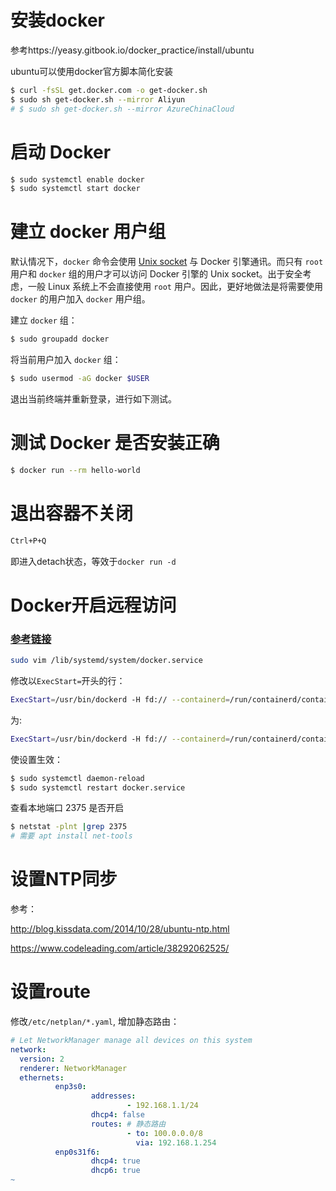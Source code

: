 # 安装docker

参考https://yeasy.gitbook.io/docker_practice/install/ubuntu

ubuntu可以使用docker官方脚本简化安装

```bash
$ curl -fsSL get.docker.com -o get-docker.sh
$ sudo sh get-docker.sh --mirror Aliyun
# $ sudo sh get-docker.sh --mirror AzureChinaCloud
```

# 启动 Docker

```bash
$ sudo systemctl enable docker
$ sudo systemctl start docker
```

# 建立 docker 用户组

默认情况下，`docker` 命令会使用 [Unix socket](https://en.wikipedia.org/wiki/Unix_domain_socket) 与 Docker 引擎通讯。而只有 `root` 用户和 `docker` 组的用户才可以访问 Docker 引擎的 Unix socket。出于安全考虑，一般 Linux 系统上不会直接使用 `root` 用户。因此，更好地做法是将需要使用 `docker` 的用户加入 `docker` 用户组。

建立 `docker` 组：

```bash
$ sudo groupadd docker
```

将当前用户加入 `docker` 组：

```bash
$ sudo usermod -aG docker $USER
```

退出当前终端并重新登录，进行如下测试。

# 测试 Docker 是否安装正确

```bash
$ docker run --rm hello-world
```

# 退出容器不关闭

```bash
Ctrl+P+Q
```

即进入detach状态，等效于`docker run -d`

# Docker开启远程访问

### [参考链接](https://blog.vistart.me/configure-remote-access-docker-securely-in-ubuntu/)

```bash
sudo vim /lib/systemd/system/docker.service
```

修改以`ExecStart=`开头的行：

```bash
ExecStart=/usr/bin/dockerd -H fd:// --containerd=/run/containerd/containerd.sock
```

为:
```bash
ExecStart=/usr/bin/dockerd -H fd:// --containerd=/run/containerd/containerd.sock -H tcp://0.0.0.0:2375
```

使设置生效：

```bash
$ sudo systemctl daemon-reload
$ sudo systemctl restart docker.service
```

查看本地端口 2375 是否开启

```bash
$ netstat -plnt |grep 2375
# 需要 apt install net-tools
```

# 设置NTP同步

参考：

http://blog.kissdata.com/2014/10/28/ubuntu-ntp.html

https://www.codeleading.com/article/38292062525/



# 设置route

修改`/etc/netplan/*.yaml`, 增加静态路由：

```yaml
# Let NetworkManager manage all devices on this system
network:
  version: 2
  renderer: NetworkManager
  ethernets:
          enp3s0:
                  addresses:
                          - 192.168.1.1/24
                  dhcp4: false
                  routes: # 静态路由
                          - to: 100.0.0.0/8 
                            via: 192.168.1.254
          enp0s31f6:
                  dhcp4: true
                  dhcp6: true
~

```

